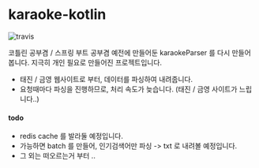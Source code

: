# karaoke-kotlin

![travis](https://travis-ci.org/jangchulwoon/karaoke-kotlin.svg?branch=master)


코틀린 공부겸 / 스프링 부트 공부겸 예전에 만들어둔  karaokeParser 를 다시 만들어봅니다.
지극히 개인 필요로 만들어진 프로젝트입니다. 

- 태진 / 금영 웹사이트로 부터, 데이터를 파싱하여 내려줍니다.
- 요청때마다 파싱을 진행하므로, 처리 속도가 늦습니다. (태진 / 금영 사이트가 느립니다..)

#### todo 

- redis cache 를 발라둘 예정입니다.
- 가능하면 batch 를 만들어, 인기검색어만 파싱 -> txt 로 내려볼 예정입니다.
- 그 외는 떠오르는거 부터 .. 
